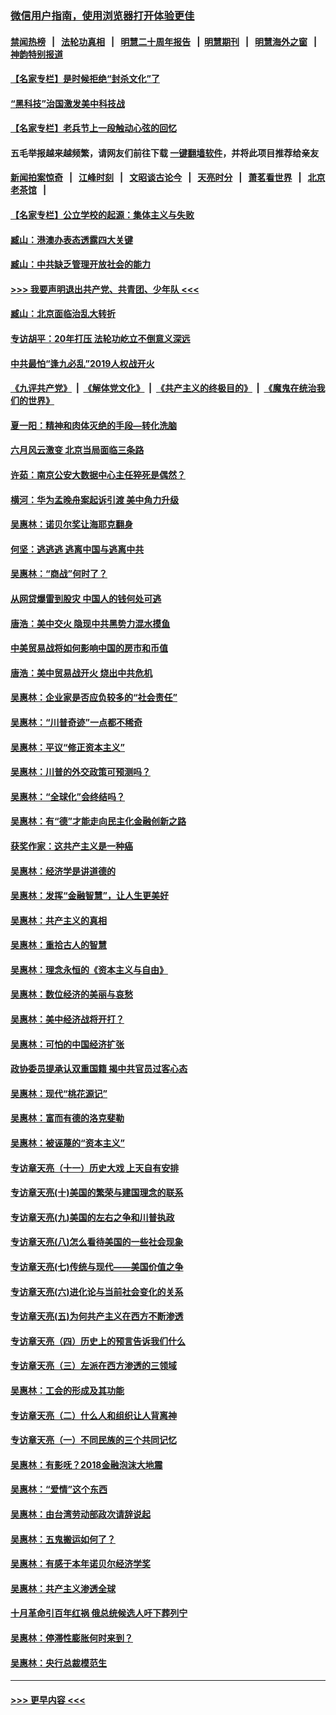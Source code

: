 ### [微信用户指南，使用浏览器打开体验更佳](https://github.com/gfw-breaker/banned-news1/blob/master/indexes/wechat-guide.md?t=0)
#### [禁闻热榜](热点新闻.md?t=0)  &nbsp;&nbsp;|&nbsp;&nbsp; [法轮功真相](https://github.com/gfw-breaker/truth/blob/master/README.md?t=0) &nbsp;&nbsp;|&nbsp;&nbsp; [明慧二十周年报告](https://github.com/gfw-breaker/mh-reports/blob/master/README.md?t=0) &nbsp;&nbsp;|&nbsp;&nbsp;[明慧期刊](https://github.com/gfw-breaker/mh-qikan) &nbsp;&nbsp;|&nbsp;&nbsp; [明慧海外之窗](https://github.com/gfw-breaker/mh-news/blob/master/README.md?t=0) &nbsp;&nbsp;|&nbsp;&nbsp; [神韵特别报道](https://github.com/gfw-breaker/mh-news/blob/master/shenyun.md?t=0)
#### [【名家专栏】是时候拒绝“封杀文化”了](../pages/nsc423/n11814093.md?t=02092033) 
#### [“黑科技”治国激发美中科技战](../pages/nsc423/n11638056.md?t=02092033) 
#### [【名家专栏】老兵节上一段触动心弦的回忆](../pages/nsc423/n11646016.md?t=02092033) 
#### 五毛举报越来越频繁，请网友们前往下载 [一键翻墙软件](https://github.com/gfw-breaker/ssr-accounts)，并将此项目推荐给亲友
#### [新闻拍案惊奇](https://github.com/gfw-breaker/banned-news1/blob/master/pages/link4.md) &nbsp;&nbsp;|&nbsp;&nbsp; [江峰时刻](https://github.com/gfw-breaker/banned-news1/blob/master/pages/link4.md) &nbsp;&nbsp;|&nbsp;&nbsp; [文昭谈古论今](https://github.com/gfw-breaker/banned-news1/blob/master/pages/link4.md) &nbsp;&nbsp;|&nbsp;&nbsp; [天亮时分](https://github.com/gfw-breaker/banned-news1/blob/master/pages/link4.md) &nbsp;&nbsp;|&nbsp;&nbsp; [萧茗看世界](https://github.com/gfw-breaker/banned-news1/blob/master/pages/link4.md) &nbsp;&nbsp;|&nbsp;&nbsp; [北京老茶馆](https://github.com/gfw-breaker/banned-news1/blob/master/pages/link4.md) &nbsp;&nbsp;|&nbsp;&nbsp; 
#### [【名家专栏】公立学校的起源：集体主义与失败](../pages/nsc423/n11601833.md?t=02092033) 
#### [臧山：港澳办表态透露四大关键](../pages/nsc423/n11421628.md?t=02092033) 
#### [臧山：中共缺乏管理开放社会的能力](../pages/nsc423/n11407457.md?t=02092033) 
#### [>>> 我要声明退出共产党、共青团、少年队 <<<](https://github.com/begood0513/goodnews/blob/master/quit/letter.md) 
#### [臧山：北京面临治乱大转折](../pages/nsc423/n11406895.md?t=02092033) 
#### [专访胡平：20年打压 法轮功屹立不倒意义深远](../pages/nsc423/n11398800.md?t=02092033) 
#### [中共最怕“逢九必乱”2019人权战开火](../pages/nsc423/n11385248.md?t=02092033) 
#### [《九评共产党》](https://github.com/begood0513/9ping.md/blob/master/README.md) &nbsp;|&nbsp; [《解体党文化》](../../../../jtdwh.md/blob/master/README.md)  &nbsp;|&nbsp; [《共产主义的终极目的》](../../../../gczydzjmd.md/blob/master/README.md) &nbsp;|&nbsp; [《魔鬼在统治我们的世界》](../../../../mgztzwmdsj.md/blob/master/README.md) 
#### [夏一阳：精神和肉体灭绝的手段—转化洗脑](../pages/nsc423/n11368250.md?t=02092033) 
#### [六月风云激变 北京当局面临三条路](../pages/nsc423/n11313668.md?t=02092033) 
#### [许茹：南京公安大数据中心主任猝死是偶然？](../pages/nsc423/n11064744.md?t=02092033) 
#### [横河：华为孟晚舟案起诉引渡 美中角力升级](../pages/nsc423/n11027230.md?t=02092033) 
#### [吴惠林：诺贝尔奖让海耶克翻身](../pages/nsc423/n10890049.md?t=02092033) 
#### [何坚：逃逃逃 逃离中国与逃离中共](../pages/nsc423/n10592891.md?t=02092033) 
#### [吴惠林：“商战”何时了？](../pages/nsc423/n10573558.md?t=02092033) 
#### [从网贷爆雷到股灾 中国人的钱何处可逃](../pages/nsc423/n10572800.md?t=02092033) 
#### [唐浩：美中交火 隐现中共黑势力混水摸鱼](../pages/nsc423/n10544040.md?t=02092033) 
#### [中美贸易战将如何影响中国的房市和币值](../pages/nsc423/n10543697.md?t=02092033) 
#### [唐浩：美中贸易战开火 烧出中共危机](../pages/nsc423/n10540126.md?t=02092033) 
#### [吴惠林：企业家是否应负较多的“社会责任”](../pages/nsc423/n10535022.md?t=02092033) 
#### [吴惠林：“川普奇迹”一点都不稀奇](../pages/nsc423/n10512808.md?t=02092033) 
#### [吴惠林：平议“修正资本主义”](../pages/nsc423/n10495724.md?t=02092033) 
#### [吴惠林：川普的外交政策可预测吗？](../pages/nsc423/n10462387.md?t=02092033) 
#### [吴惠林：“全球化”会终结吗？](../pages/nsc423/n10452838.md?t=02092033) 
#### [吴惠林：有“德”才能走向民主化金融创新之路](../pages/nsc423/n10432292.md?t=02092033) 
#### [获奖作家：这共产主义是一种癌](../pages/nsc423/n10431541.md?t=02092033) 
#### [吴惠林：经济学是讲道德的](../pages/nsc423/n10398014.md?t=02092033) 
#### [吴惠林：发挥“金融智慧”，让人生更美好](../pages/nsc423/n10375019.md?t=02092033) 
#### [吴惠林：共产主义的真相](../pages/nsc423/n10351394.md?t=02092033) 
#### [吴惠林：重拾古人的智慧](../pages/nsc423/n10337691.md?t=02092033) 
#### [吴惠林：理念永恒的《资本主义与自由》](../pages/nsc423/n10316274.md?t=02092033) 
#### [吴惠林：数位经济的美丽与哀愁](../pages/nsc423/n10292946.md?t=02092033) 
#### [吴惠林：美中经济战将开打？](../pages/nsc423/n10258825.md?t=02092033) 
#### [吴惠林：可怕的中国经济扩张](../pages/nsc423/n10219147.md?t=02092033) 
#### [政协委员提承认双重国籍 揭中共官员过客心态](../pages/nsc423/n10208809.md?t=02092033) 
#### [吴惠林：现代“桃花源记”](../pages/nsc423/n10185234.md?t=02092033) 
#### [吴惠林：富而有德的洛克斐勒](../pages/nsc423/n10142264.md?t=02092033) 
#### [吴惠林：被诬蔑的“资本主义”](../pages/nsc423/n10124816.md?t=02092033) 
#### [专访章天亮（十一）历史大戏 上天自有安排](../pages/nsc423/n10094905.md?t=02092033) 
#### [专访章天亮(十)美国的繁荣与建国理念的联系](../pages/nsc423/n10094899.md?t=02092033) 
#### [专访章天亮(九)美国的左右之争和川普执政](../pages/nsc423/n10094889.md?t=02092033) 
#### [专访章天亮(八)怎么看待美国的一些社会现象](../pages/nsc423/n10094857.md?t=02092033) 
#### [专访章天亮(七)传统与现代——美国价值之争](../pages/nsc423/n10093140.md?t=02092033) 
#### [专访章天亮(六)进化论与当前社会变化的关系](../pages/nsc423/n10092036.md?t=02092033) 
#### [专访章天亮(五)为何共产主义在西方不断渗透](../pages/nsc423/n10083620.md?t=02092033) 
#### [专访章天亮（四）历史上的预言告诉我们什么](../pages/nsc423/n10083606.md?t=02092033) 
#### [专访章天亮（三）左派在西方渗透的三领域](../pages/nsc423/n10081115.md?t=02092033) 
#### [吴惠林：工会的形成及其功能](../pages/nsc423/n10080633.md?t=02092033) 
#### [专访章天亮（二）什么人和组织让人背离神](../pages/nsc423/n10076637.md?t=02092033) 
#### [专访章天亮（一）不同民族的三个共同记忆](../pages/nsc423/n10074188.md?t=02092033) 
#### [吴惠林：有影呒？2018金融泡沫大地震](../pages/nsc423/n10040534.md?t=02092033) 
#### [吴惠林：“爱情”这个东西](../pages/nsc423/n10019423.md?t=02092033) 
#### [吴惠林：由台湾劳动部政次请辞说起](../pages/nsc423/n9979679.md?t=02092033) 
#### [吴惠林：五鬼搬运如何了？](../pages/nsc423/n9925338.md?t=02092033) 
#### [吴惠林：有感于本年诺贝尔经济学奖](../pages/nsc423/n9871883.md?t=02092033) 
#### [吴惠林：共产主义渗透全球](../pages/nsc423/n9812748.md?t=02092033) 
#### [十月革命引百年红祸 俄总统候选人吁下葬列宁](../pages/nsc423/n9810182.md?t=02092033) 
#### [吴惠林：停滞性膨胀何时来到？](../pages/nsc423/n9764136.md?t=02092033) 
#### [吴惠林：央行总裁模范生](../pages/nsc423/n9728134.md?t=02092033) 

----
#### [ >>> 更早内容 <<< ](../indexes/nsc423-earlier.md)
